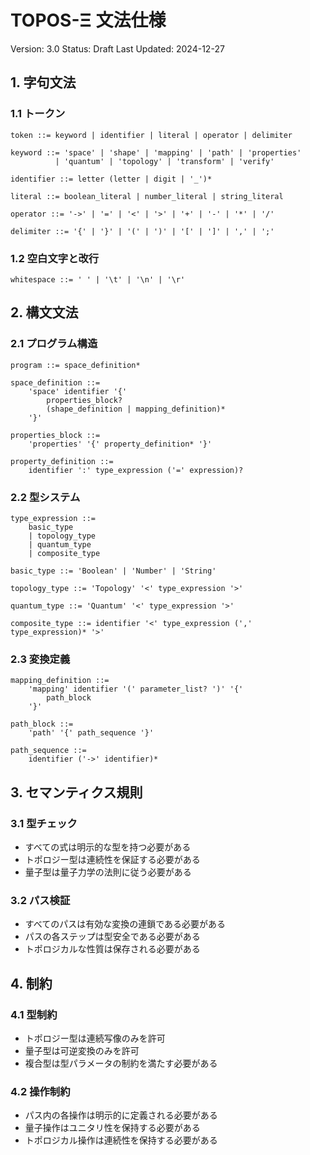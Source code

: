 # TOPOS-Ξ 文法仕様
Version: 3.0
Status: Draft
Last Updated: 2024-12-27

## 1. 字句文法

### 1.1 トークン
```bnf
token ::= keyword | identifier | literal | operator | delimiter

keyword ::= 'space' | 'shape' | 'mapping' | 'path' | 'properties'
          | 'quantum' | 'topology' | 'transform' | 'verify'

identifier ::= letter (letter | digit | '_')*

literal ::= boolean_literal | number_literal | string_literal

operator ::= '->' | '=' | '<' | '>' | '+' | '-' | '*' | '/'

delimiter ::= '{' | '}' | '(' | ')' | '[' | ']' | ',' | ';'
```

### 1.2 空白文字と改行
```bnf
whitespace ::= ' ' | '\t' | '\n' | '\r'
```

## 2. 構文文法

### 2.1 プログラム構造
```bnf
program ::= space_definition*

space_definition ::=
    'space' identifier '{' 
        properties_block?
        (shape_definition | mapping_definition)*
    '}'

properties_block ::=
    'properties' '{' property_definition* '}'

property_definition ::=
    identifier ':' type_expression ('=' expression)?
```

### 2.2 型システム
```bnf
type_expression ::=
    basic_type
    | topology_type
    | quantum_type
    | composite_type

basic_type ::= 'Boolean' | 'Number' | 'String'

topology_type ::= 'Topology' '<' type_expression '>'

quantum_type ::= 'Quantum' '<' type_expression '>'

composite_type ::= identifier '<' type_expression (',' type_expression)* '>'
```

### 2.3 変換定義
```bnf
mapping_definition ::=
    'mapping' identifier '(' parameter_list? ')' '{' 
        path_block
    '}'

path_block ::=
    'path' '{' path_sequence '}'

path_sequence ::=
    identifier ('->' identifier)*
```

## 3. セマンティクス規則

### 3.1 型チェック
- すべての式は明示的な型を持つ必要がある
- トポロジー型は連続性を保証する必要がある
- 量子型は量子力学の法則に従う必要がある

### 3.2 パス検証
- すべてのパスは有効な変換の連鎖である必要がある
- パスの各ステップは型安全である必要がある
- トポロジカルな性質は保存される必要がある

## 4. 制約

### 4.1 型制約
- トポロジー型は連続写像のみを許可
- 量子型は可逆変換のみを許可
- 複合型は型パラメータの制約を満たす必要がある

### 4.2 操作制約
- パス内の各操作は明示的に定義される必要がある
- 量子操作はユニタリ性を保持する必要がある
- トポロジカル操作は連続性を保持する必要がある
